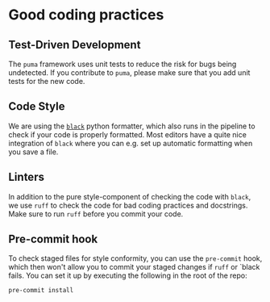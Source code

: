 # Good coding practices

## Test-Driven Development

The `puma` framework uses unit tests to reduce the risk for bugs being undetected.
If you contribute to `puma`, please make sure that you add unit tests for the new
code.

## Code Style

We are using the [`black`](https://github.com/psf/black) python formatter, which
also runs in the pipeline to check if your code is properly formatted.
Most editors have a quite nice integration of `black` where you can e.g. set up
automatic formatting when you save a file.

## Linters

In addition to the pure style-component of checking the code with `black`, we use
`ruff` to check the code for bad coding practices and docstrings. Make sure to run 
`ruff` before you commit your code.

## Pre-commit hook

To check staged files for style conformity, you can use the `pre-commit`
hook, which then won't allow you to commit your staged changes if `ruff` 
or `black fails.
You can set it up by executing the following in the root of the repo:

```bash
pre-commit install
```
